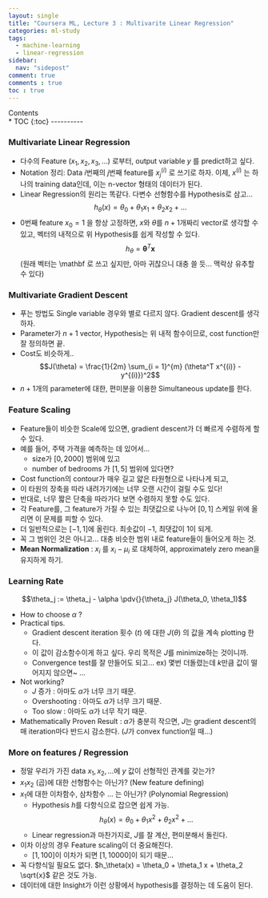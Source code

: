 ```yaml
---
layout: single
title: "Coursera ML, Lecture 3 : Multivarite Linear Regression"
categories: ml-study
tags:
  - machine-learning
  - linear-regression
sidebar:
  nav: "sidepost"
comment: true
comments : true
toc : true
---
```


<div id="toc">
Contents
</div>
* TOC
{:toc}
----------

### Multivariate Linear Regression
- 다수의 Feature $(x_1, x_2, x_3, \dots)$ 로부터, output variable $y$ 를 predict하고 싶다.
- Notation 정리: Data $i$번째의 $j$번째 feature를 $x^{(i)}_j$ 로 쓰기로 하자. 이제, $x^{(i)}$ 는 하나의 training data인데, 이는 n-vector 형태의 데이터가 된다.
- Linear Regression의 원리는 똑같다. 다변수 선형함수를 Hypothesis로 삼고...
  $$h_\theta(x) = \theta_0 + \theta_1 x_1 + \theta_2 x_2 + \dots $$
- 0번째 feature $x_0 = 1$ 을 항상 고정하면, $x$와 $\theta$를 $n+1$개짜리 vector로 생각할 수 있고, 벡터의 내적으로 위 Hypothesis를 쉽게 작성할 수 있다.
  $$h_\theta = \mathbf{\theta}^T \mathbf{x}$$
  (원래 벡터는 \mathbf 로 쓰고 싶지만, 아마 귀찮으니 대충 쓸 듯... 맥락상 유추할 수 있다)

### Multivariate Gradient Descent
- 푸는 방법도 Single variable 경우와 별로 다르지 않다. Gradient descent를 생각하자.
- Parameter가 $n+1$ vector, Hypothesis는 위 내적 함수이므로, cost function만 잘 정의하면 끝.
- Cost도 비슷하게..
  $$J(\theta) = \frac{1}{2m} \sum_{i = 1}^{m} (\theta^T x^{(i)} - y^{(i)})^2$$
- $n+1$개의 parameter에 대한, 편미분을 이용한 Simultaneous update를 한다.

### Feature Scaling
- Feature들이 비슷한 Scale에 있으면, gradient descent가 더 빠르게 수렴하게 할 수 있다.
- 예를 들어, 주택 가격을 예측하는 데 있어서...
  - size가 $[0, 2000]$ 범위에 있고
  - number of bedrooms 가 $[1, 5]$ 범위에 있다면?
- Cost function의 contour가 매우 길고 얇은 타원형으로 나타나게 되고,
- 이 타원의 장축을 따라 내려가기에는 너무 오랜 시간이 걸릴 수도 있다!
- 반대로, 너무 짧은 단축을 따라가다 보면 수렴하지 못할 수도 있다.
- 각 Feature를, 그 feature가 가질 수 있는 최댓값으로 나누어 $[0, 1]$ 스케일 위에 올리면 이 문제를 피할 수 있다.
- 더 일반적으로는 $[-1, 1]$에 올린다. 최솟값이 $-1$, 최댓값이 $1$이 되게.
- 꼭 그 범위인 것은 아니고... 대충 비슷한 범위 내로 feature들이 들어오게 하는 것.
- **Mean Normalization** : $x_i$ 를 $x_i - \mu_i$ 로 대체하여, approximately zero mean을 유지하게 하기.

### Learning Rate
  $$\theta_j := \theta_j - \alpha \pdv{}{\theta_j} J(\theta_0, \theta_1)$$
- How to choose $\alpha$ ?
- Practical tips.
  - Gradient descent iteration 횟수 ($t$) 에 대한 $J(\theta)$ 의 값을 계속 plotting 한다.
  - 이 값이 감소함수이게 하고 싶다. 우리 목적은 $J$를 minimize하는 것이니까.
  - Convergence test를 잘 만들어도 되고... ex) 몇번 더돌렸는데 $k$만큼 값이 떨어지지 않으면~ ...
- Not working?
  - $J$ 증가 : 아마도 $\alpha$가 너무 크기 때문.
  - Overshooting : 아마도 $\alpha$가 너무 크기 때문.
  - Too slow : 아마도 $\alpha$가 너무 작기 때문.
- Mathematically Proven Result : $\alpha$가 충분히 작으면, $J$는 gradient descent의 매 iteration마다 반드시 감소한다. ($J$가 convex function일 때...)

### More on features / Regression
- 정말 우리가 가진 data $x_1, x_2, \dots$에 $y$ 값이 선형적인 관계를 갖는가?
- $x_1x_2$ (곱)에 대한 선형함수는 아닌가? (New feature defining)
- $x_1$에 대한 이차함수, 삼차함수 ... 는 아닌가? (Polynomial Regression)
  - Hypothesis $h$를 다항식으로 잡으면 쉽게 가능.
    $$h_\theta(x) = \theta_0 + \theta_1 x^2 + \theta_2 x^2 + \dots $$
  - Linear regression과 마찬가지로, $J$를 잘 계산, 편미분해서 돌린다.
- 이차 이상의 경우 Feature scaling이 더 중요해진다.
  - $[1, 100]$이 이차가 되면 $[1, 10000]$이 되기 때문...
- 꼭 다항식일 필요도 없다. $h_\theta(x) = \theta_0 + \theta_1 x + \theta_2 \sqrt{x}$ 같은 것도 가능.
- 데이터에 대한 Insight가 이런 상황에서 hypothesis를 결정하는 데 도움이 된다.
